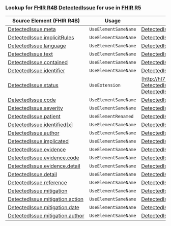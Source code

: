 ### Lookup for [FHIR R4B](https://hl7.org/fhir/R4B/) [DetectedIssue](https://hl7.org/fhir/R4B/DetectedIssue.html) for use in [FHIR R5](https://hl7.org/fhir/R5/)

| Source Element (FHIR R4B) | Usage | Target |
| -------------- | ----- | ------ |
| [DetectedIssue.meta](https://hl7.org/fhir/R4B/DetectedIssue.html#resource) | `UseElementSameName` | [DetectedIssue.meta](https://hl7.org/fhir/R5/DetectedIssue.html#resource) |
| [DetectedIssue.implicitRules](https://hl7.org/fhir/R4B/DetectedIssue.html#resource) | `UseElementSameName` | [DetectedIssue.implicitRules](https://hl7.org/fhir/R5/DetectedIssue.html#resource) |
| [DetectedIssue.language](https://hl7.org/fhir/R4B/DetectedIssue.html#resource) | `UseElementSameName` | [DetectedIssue.language](https://hl7.org/fhir/R5/DetectedIssue.html#resource) |
| [DetectedIssue.text](https://hl7.org/fhir/R4B/DetectedIssue.html#resource) | `UseElementSameName` | [DetectedIssue.text](https://hl7.org/fhir/R5/DetectedIssue.html#resource) |
| [DetectedIssue.contained](https://hl7.org/fhir/R4B/DetectedIssue.html#resource) | `UseElementSameName` | [DetectedIssue.contained](https://hl7.org/fhir/R5/DetectedIssue.html#resource) |
| [DetectedIssue.identifier](https://hl7.org/fhir/R4B/DetectedIssue.html#resource) | `UseElementSameName` | [DetectedIssue.identifier](https://hl7.org/fhir/R5/DetectedIssue.html#resource) |
| [DetectedIssue.status](https://hl7.org/fhir/R4B/DetectedIssue.html#resource) | `UseExtension` | [http://hl7.org/fhir/4.3/StructureDefinition/extension-DetectedIssue.status](StructureDefinition-ext-R4B-DetectedIssue.status.html) |
| [DetectedIssue.code](https://hl7.org/fhir/R4B/DetectedIssue.html#resource) | `UseElementSameName` | [DetectedIssue.code](https://hl7.org/fhir/R5/DetectedIssue.html#resource) |
| [DetectedIssue.severity](https://hl7.org/fhir/R4B/DetectedIssue.html#resource) | `UseElementSameName` | [DetectedIssue.severity](https://hl7.org/fhir/R5/DetectedIssue.html#resource) |
| [DetectedIssue.patient](https://hl7.org/fhir/R4B/DetectedIssue.html#resource) | `UseElementRenamed` | [DetectedIssue.subject](https://hl7.org/fhir/R5/DetectedIssue.html#resource) |
| [DetectedIssue.identified[x]](https://hl7.org/fhir/R4B/DetectedIssue.html#resource) | `UseElementSameName` | [DetectedIssue.identified[x]](https://hl7.org/fhir/R5/DetectedIssue.html#resource) |
| [DetectedIssue.author](https://hl7.org/fhir/R4B/DetectedIssue.html#resource) | `UseElementSameName` | [DetectedIssue.author](https://hl7.org/fhir/R5/DetectedIssue.html#resource) |
| [DetectedIssue.implicated](https://hl7.org/fhir/R4B/DetectedIssue.html#resource) | `UseElementSameName` | [DetectedIssue.implicated](https://hl7.org/fhir/R5/DetectedIssue.html#resource) |
| [DetectedIssue.evidence](https://hl7.org/fhir/R4B/DetectedIssue.html#resource) | `UseElementSameName` | [DetectedIssue.evidence](https://hl7.org/fhir/R5/DetectedIssue.html#resource) |
| [DetectedIssue.evidence.code](https://hl7.org/fhir/R4B/DetectedIssue.html#resource) | `UseElementSameName` | [DetectedIssue.evidence.code](https://hl7.org/fhir/R5/DetectedIssue.html#resource) |
| [DetectedIssue.evidence.detail](https://hl7.org/fhir/R4B/DetectedIssue.html#resource) | `UseElementSameName` | [DetectedIssue.evidence.detail](https://hl7.org/fhir/R5/DetectedIssue.html#resource) |
| [DetectedIssue.detail](https://hl7.org/fhir/R4B/DetectedIssue.html#resource) | `UseElementSameName` | [DetectedIssue.detail](https://hl7.org/fhir/R5/DetectedIssue.html#resource) |
| [DetectedIssue.reference](https://hl7.org/fhir/R4B/DetectedIssue.html#resource) | `UseElementSameName` | [DetectedIssue.reference](https://hl7.org/fhir/R5/DetectedIssue.html#resource) |
| [DetectedIssue.mitigation](https://hl7.org/fhir/R4B/DetectedIssue.html#resource) | `UseElementSameName` | [DetectedIssue.mitigation](https://hl7.org/fhir/R5/DetectedIssue.html#resource) |
| [DetectedIssue.mitigation.action](https://hl7.org/fhir/R4B/DetectedIssue.html#resource) | `UseElementSameName` | [DetectedIssue.mitigation.action](https://hl7.org/fhir/R5/DetectedIssue.html#resource) |
| [DetectedIssue.mitigation.date](https://hl7.org/fhir/R4B/DetectedIssue.html#resource) | `UseElementSameName` | [DetectedIssue.mitigation.date](https://hl7.org/fhir/R5/DetectedIssue.html#resource) |
| [DetectedIssue.mitigation.author](https://hl7.org/fhir/R4B/DetectedIssue.html#resource) | `UseElementSameName` | [DetectedIssue.mitigation.author](https://hl7.org/fhir/R5/DetectedIssue.html#resource) |
